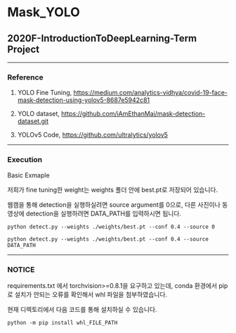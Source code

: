 # Mask_YOLO
## 2020F-IntroductionToDeepLearning-Term Project

---
### Reference

1. YOLO Fine Tuning, https://medium.com/analytics-vidhya/covid-19-face-mask-detection-using-yolov5-8687e5942c81

1. YOLO dataset, https://github.com/iAmEthanMai/mask-detection-dataset.git

1. YOLOv5 Code, https://github.com/ultralytics/yolov5
---
### Execution

Basic Exmaple

저희가 fine tuning한 weight는 weights 폴더 안에 best.pt로 저장되어 있습니다.

웹캠을 통해 detection을 실행하실려면 source argument를 0으로, 다른 사진이나 동영상에 detection을 실행하려면 DATA_PATH를 입력하시면 됩니다.

    python detect.py --weights ./weights/best.pt --conf 0.4 --source 0
    
    python detect.py --weights ./weights/best.pt --conf 0.4 --source DATA_PATH

---
### NOTICE

requirements.txt 에서 torchvision>=0.8.1을 요구하고 있는데, conda 환경에서 pip로 설치가 안되는 오류를 확인해서 whl 파일을 첨부하였습니다.

현재 디렉토리에서 다음 코드를 통해 설치하실 수 있습니다.

    python -m pip install whl_FILE_PATH
